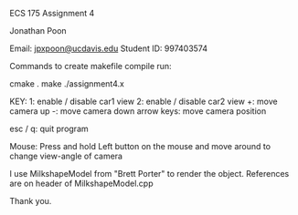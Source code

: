ECS 175
Assignment 4

Jonathan Poon

Email:	jpxpoon@ucdavis.edu
Student ID:	997403574

Commands to create makefile compile run:

cmake .
make
./assignment4.x


KEY:
 1:	enable / disable car1 view 
 2:	enable / disable car2 view
 +:	move camera up
 -:	move camera down
 arrow keys:	move camera position

 esc / q:	quit program

Mouse:
 Press and hold Left button on the mouse and move around to change view-angle of camera

I use MilkshapeModel from "Brett Porter" to render the object.
References are on header of MilkshapeModel.cpp

Thank you.

